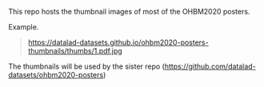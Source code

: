 This repo hosts the thumbnail images of most of the OHBM2020 posters.

Example.

> https://datalad-datasets.github.io/ohbm2020-posters-thumbnails/thumbs/1.pdf.jpg

The thumbnails will be used by the sister repo (https://github.com/datalad-datasets/ohbm2020-posters)

